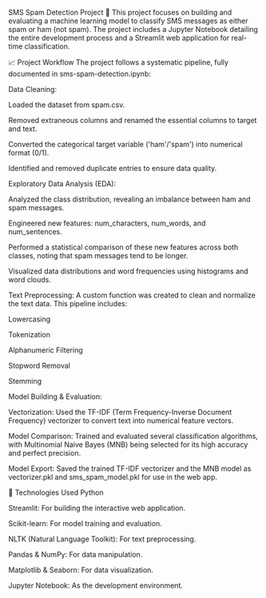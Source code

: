 SMS Spam Detection Project 📧
This project focuses on building and evaluating a machine learning model to classify SMS messages as either spam or ham (not spam). The project includes a Jupyter Notebook detailing the entire development process and a Streamlit web application for real-time classification.

📈 Project Workflow
The project follows a systematic pipeline, fully documented in sms-spam-detection.ipynb:

Data Cleaning:

Loaded the dataset from spam.csv.

Removed extraneous columns and renamed the essential columns to target and text.

Converted the categorical target variable ('ham'/'spam') into numerical format (0/1).

Identified and removed duplicate entries to ensure data quality.

Exploratory Data Analysis (EDA):

Analyzed the class distribution, revealing an imbalance between ham and spam messages.

Engineered new features: num_characters, num_words, and num_sentences.

Performed a statistical comparison of these new features across both classes, noting that spam messages tend to be longer.

Visualized data distributions and word frequencies using histograms and word clouds.

Text Preprocessing:
A custom function was created to clean and normalize the text data. This pipeline includes:

Lowercasing

Tokenization

Alphanumeric Filtering

Stopword Removal

Stemming

Model Building & Evaluation:

Vectorization: Used the TF-IDF (Term Frequency-Inverse Document Frequency) vectorizer to convert text into numerical feature vectors.

Model Comparison: Trained and evaluated several classification algorithms, with Multinomial Naive Bayes (MNB) being selected for its high accuracy and perfect precision.

Model Export: Saved the trained TF-IDF vectorizer and the MNB model as vectorizer.pkl and sms_spam_model.pkl for use in the web app.

🚀 Technologies Used
Python

Streamlit: For building the interactive web application.

Scikit-learn: For model training and evaluation.

NLTK (Natural Language Toolkit): For text preprocessing.

Pandas & NumPy: For data manipulation.

Matplotlib & Seaborn: For data visualization.

Jupyter Notebook: As the development environment.
